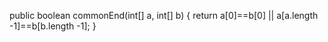 public boolean commonEnd(int[] a, int[] b) {
  return a[0]==b[0] || a[a.length -1]==b[b.length -1];
}